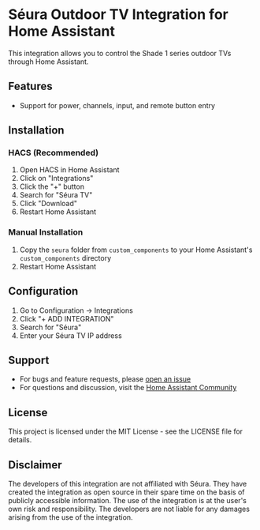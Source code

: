 # Séura Outdoor TV Integration for Home Assistant

This integration allows you to control the Shade 1 series outdoor TVs through Home Assistant.

## Features

- Support for power, channels, input, and remote button entry

## Installation

### HACS (Recommended)

1. Open HACS in Home Assistant
2. Click on "Integrations"
3. Click the "+" button
4. Search for "Séura TV"
5. Click "Download"
6. Restart Home Assistant

### Manual Installation

1. Copy the `seura` folder from `custom_components` to your Home Assistant's `custom_components` directory
2. Restart Home Assistant

## Configuration

1. Go to Configuration -> Integrations
2. Click "+ ADD INTEGRATION"
3. Search for "Séura"
4. Enter your Séura TV IP address

## Support

- For bugs and feature requests, please [open an issue](https://github.com/mickeyschwab/seura-hass/issues)
- For questions and discussion, visit the [Home Assistant Community](https://community.home-assistant.io/)

## License

This project is licensed under the MIT License - see the LICENSE file for details. 

## Disclaimer
The developers of this integration are not affiliated with Séura. They have created the integration as open source in their spare time on the basis of publicly accessible information. The use of the integration is at the user's own risk and responsibility. The developers are not liable for any damages arising from the use of the integration.